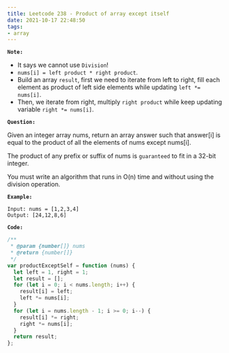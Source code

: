```yaml
---
title: Leetcode 238 - Product of array except itself
date: 2021-10-17 22:48:50
tags:
- array
---
```

**`Note:`**
- It says we cannot use `Division`!
- `nums[i] = left product * right product`.
- Build an array `result`, first we need to iterate from left to right, fill each element as product of left side elements while updating `left *= nums[i]`.
- Then, we iterate from right, multiply `right product` while keep updating variable `right *= nums[i]`.

**`Question:`**

Given an integer array nums, return an array answer such that answer[i] is equal to the product of all the elements of nums except nums[i].

The product of any prefix or suffix of nums is `guaranteed` to fit in a 32-bit integer.

You must write an algorithm that runs in O(n) time and without using the division operation.

**`Example:`**
```
Input: nums = [1,2,3,4]
Output: [24,12,8,6]
```

**`Code:`**
```javascript
/**
 * @param {number[]} nums
 * @return {number[]}
 */
var productExceptSelf = function (nums) {
  let left = 1, right = 1;
  let result = [];
  for (let i = 0; i < nums.length; i++) {
    result[i] = left;
    left *= nums[i];
  }
  for (let i = nums.length - 1; i >= 0; i--) {
    result[i] *= right;
    right *= nums[i];
  }
  return result;
};
```